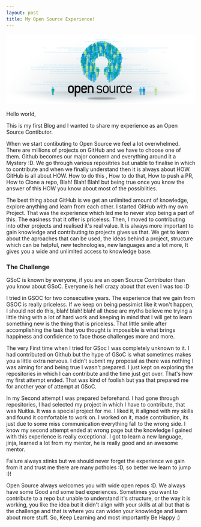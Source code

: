 ```yaml
---
layout: post
title: My Open Source Experience!
---
```


![Open Source Image](/images/open-source.png)

Hello world,

This is my first Blog and I wanted to share my experience as an Open Source Contibutor.

When we start contibuting to Open Source we feel a lot overwhelmed. There are millions of projects on GitHub and we have to choose one of them. Github becomes our major concern and everything around it a Mystery :D. We go through various repositries but unable to finalise in which to contribute and when we finally understand then it is always about HOW. GitHub is all about HOW. How to do this , How to do that, How to push a PR, How to Clone a repo, Blah! Blah! Blah! but being true once you know the answer of this HOW you know about most of the possiblities.

The best thing about GitHub is we get an unlimited amount of knowledge, explore anything and learn from each other. I started GitHub with my own Project. That was the experience which led me to never stop being a part of this. The easiness that it offer is priceless. Then, I moved to contributing into other projects and realised it's real value. It is always more important to gain knowledge and contributing to projects gives us that. We get to learn about the aproaches that can be used, the ideas behind a project, structure which can be helpful, new technologies, new languages and a lot more, It gives you a wide and unlimited access to knowledge base.

<h3>The Challenge</h3>

GSoC is known by everyone, if you are an open Source Contributor than you know about GSoC. Everyone is hell crazy about that even I was too :D

I tried in GSOC for two consecutive years. The experience that we gain from GSOC is really priceless. If we keep on being pessimist like it won't happen, I should not do this, blah! blah! blah! all these are myths believe me trying a little thing with a lot of hard work and keeping in mind that I will get to learn something new is the thing that is priceless. That little smile after accomplishing the task that you thought is impossible is what brings happiness and confidence to face those challenges more and more.

The very First time when I tried for GSoc I was completely unknown to it. I had contributed on Github but the hype of GSoC is what sometimes makes you a little extra nervous. I didn't submit my proposal as there was nothing I was aiming for and being true I wasn't prepared. I just kept on exploring the repositories in which I can contribute and the time just got over. That's how my first attempt ended. That was kind of foolish but yaa that prepared me for another year of attempt at GSoC.

In my Second attempt I was prepared beforehand. I had gone through repositories, I had selected my project in which I have to contribute, that was Nuitka. It was a special project for me. I liked it, it aligned with my skills and found it comfortable to work on. I worked on it, made contribution, its just due to some miss communication everything fall to the wrong side. I know my second attempt ended at wrong page but the knowledge I gained with this experience is really exceptional. I got to learn a new language, jinja, learned a lot from my mentor, he is really good and an awesome mentor.

Failure always stinks but we should never forget the experience we gain from it and trust me there are many potholes :D, so better we learn to jump :)!

Open Source always welcomes you with wide open repos :D. We always have some Good and some bad experiences. Sometimes you want to contribute to a repo but unable to understand it's structure, or the way it is working, you like the idea but it didn't align with your skills at all but that is the challenge and that is where you can widen your knowledge and learn about more stuff. So, Keep Learning and most importantly Be Happy :)
